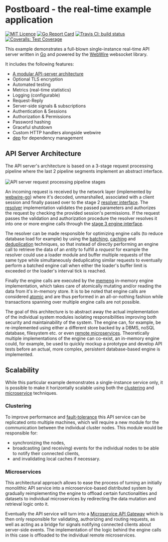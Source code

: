 # Postboard - the real-time example application

[![MIT Licence](https://img.shields.io/badge/License-MIT-green.svg)](https://opensource.org/licenses/MIT)
[![Go Report Card](https://goreportcard.com/badge/github.com/qbeon/webwire-example-postboard)](https://goreportcard.com/report/github.com/qbeon/webwire-example-postboard)
[![Travis CI: build status](https://travis-ci.org/qbeon/webwire-example-postboard.svg?branch=master)](https://travis-ci.org/qbeon/webwire-example-postboard)
[![Coveralls: Test Coverage](https://coveralls.io/repos/github/qbeon/webwire-example-postboard/badge.svg?branch=master)](https://coveralls.io/github/qbeon/webwire-example-postboard?branch=master)

This example demonstrates a full-blown single-instance real-time API server
written in [Go](https://golang.org/) and powered by
the [WebWire](https://github.com/qbeon/webwire-go) websocket library.

It includes the following features:
- [A modular API-server architecture](#api-server-architecture)
- Optional TLS encryption
- Automated testing
- Metrics (real-time statistics)
- Logging (configurable)
- Request-Reply
- Server-side signals & subscriptions
- Authentication & Sessions
- Authorization & Permissions
- Password hashing
- Graceful shutdown
- Custom HTTP handlers alongside webwire
- [dep](https://golang.github.io/dep/) for dependency management

## API Server Architecture
The API server's architecture is based on a 3-stage request processing pipeline
where the last 2 pipeline segments implement an abstract interface.
<br>
<br>
![API server request processing pipeline stages](https://cdn.rawgit.com/qbeon/webwire-example-postboard/b693c352/doc/request-processing-pipeline.svg)

An incoming request is received by the network layer (implemented by
[webwire-go](https://github.com/qbeon/webwire-go)) where it's decoded,
unmarshalled, associated with a client session and finally passed over to
the stage 2 [resolver interface](https://github.com/qbeon/webwire-example-postboard/blob/master/server/apisrv/modules/resolver/interface.go).
The [resolver](https://github.com/qbeon/webwire-example-postboard/tree/master/server/apisrv/modules/resolver)
implementation validates the passed parameters and authorizes the request
by checking the provided session's permissions. If the request passes the
validation and authorization procedure the resolver resolves it into
one or more engine calls through the [stage 3 engine interface](https://github.com/qbeon/webwire-example-postboard/blob/master/server/apisrv/modules/engine/engine.go).

The resolver can be made responsible for optimizing engine calls (to reduce
database load for example) by using the [batching](https://en.wikipedia.org/wiki/Batch_processing),
[caching](https://en.wikipedia.org/wiki/Cache_(computing)) and [deduplication](https://en.wikipedia.org/wiki/Data_deduplication) techniques,
so that instead of directly performing an engine call
to retrieve the data of an *entity* to fulfill a *request* for example
the resolver could use a loader module and buffer multiple requests
of the same type while simultaneously deduplicating similar requests
to eventually perform a batched engine call when either
the loader's buffer limit is exceeded or the loader's interval tick is reached.

Finally the engine calls are executed by the [memeng](https://github.com/qbeon/webwire-example-postboard/tree/master/server/apisrv/modules/engine/memeng) in-memory engine implementation, which takes care of atomically mutating and/or reading
the data from it's in-memory store.
It is to be noted that engine calls are considered [atomic](https://en.wikipedia.org/wiki/Atomicity_(database_systems)) and are thus performed in an all-or-nothing fashion while
transactions spanning over multiple engine calls are not possible.

The goal of this architecture is to abstract away the actual implementation
of the individual system modules isolating responsibilities improving
both security and maintainability of the system. The engine can,
for example, be re-implemented using either a different store backed by a DBMS,
noSQL database, filesystem etc. or even [remote microservices](#microservices).
Theoretically multiple implementations of the engine can co-exist,
an in-memory engine could, for example, be used to quickly mockup
a prototype and develop API tests before
an actual, more complex, persistent database-based engine is implemented.


## Scalability
While this particular example demonstrates a single-instance service only,
it is possible to make it horizontally scalable using both the [clustering](https://en.wikipedia.org/wiki/Computer_cluster) and [microservice](https://en.wikipedia.org/wiki/Microservices)
techniques.

### Clustering
To improve performance and [fault-tolerance](https://en.wikipedia.org/wiki/Fault_tolerance)
this API service can be replicated onto multiple machines, which will require
a new module for the communication between the individual cluster nodes.
This module would be responsible for:
- synchronizing the nodes,
- broadcasting (and receiving) events for the individual nodes to be able
  to notify their connected clients,
- and invalidating local caches if necessary.

### Microservices
This architectural approach allows to ease the process of turning an initially
monolithic API service into a microservice-based distributed system by gradually
reimplementing the engine to offload certain functionalities and datasets
to individual microservices by redirecting the data mutation and retrieval logic
onto it.

Eventually the API service will turn into a [Microservice API Gateway](https://dzone.com/articles/microservice-pattern-api-gateway)
which is then only responsible for validating, authorizing and routing requests,
as well as acting as a bridge for signals notifying connected clients
about server-side events.
The implementation of the logic behind the engine calls in this case is
offloaded to the individual remote microservices.
